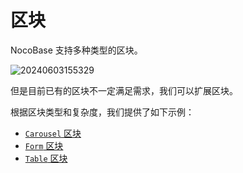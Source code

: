 # 区块

NocoBase 支持多种类型的区块。

![20240603155329](https://static-docs.nocobase.com/20240603155329.png)

但是目前已有的区块不一定满足需求，我们可以扩展区块。

根据区块类型和复杂度，我们提供了如下示例：

- [`Carousel` 区块](/plugin-samples/block/block-carousel)
- [`Form` 区块](/plugin-samples/block/block-form)
- [`Table` 区块](/plugin-samples/block/block-table)
